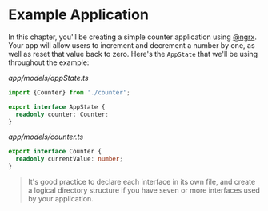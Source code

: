 # Example Application

In this chapter, you'll be creating a simple counter application using 
[@ngrx](https://github.com/ngrx). Your app will allow users to increment and 
decrement a number by one, as well as reset that value back to zero. Here's the 
`AppState` that we'll be using throughout the example:

_app/models/appState.ts_
```typescript
import {Counter} from './counter';

export interface AppState {
  readonly counter: Counter;
}
```

_app/models/counter.ts_
```typescript
export interface Counter {
  readonly currentValue: number;
}
```

> It's good practice to declare each interface in its own file, and create a
logical directory structure if you have seven or more interfaces used by your
application.
